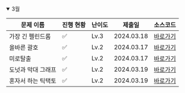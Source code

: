 <details open>
<summary>3월</summary>

| 문제 이름          | 진행 현황          | 난이도 | 제출일     | 소스코드                                             |
| ------------------ | ------------------ | ------ | ---------- | ---------------------------------------------------- |
| 가장 긴 펠린드롬   | :white_check_mark: | Lv.3   | 2024.03.18 | [바로가기](2024_03/Programmers_가장긴팰린드롬.cpp)   |
| 올바른 괄호        | :white_check_mark: | Lv.2   | 2024.03.17 | [바로가기](2024_03/Programmers_올바른괄호.cpp)       |
| 미로탈출           | :white_check_mark: | Lv.2   | 2024.03.17 | [바로가기](2024_03/Programmers_미로탈출.cpp)         |
| 도넛과 막대 그래프 | :white_check_mark: | Lv.2   | 2024.03.19 | [바로가기](2024_03/Programmers_도넛과막대그래프.cpp) |
| 혼자서 하는 틱택토 | :white_check_mark: | Lv.2   | 2024.03.19 | [바로가기](2024_03/Programmers_혼자서하는틱택토.cpp) |

</details>

<!-- :white_large_square: :white_check_mark: -->
